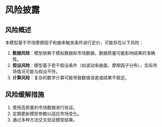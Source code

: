 # 风险披露

## 风险概述
本模型基于市场摩擦因子和曲率触发条件进行定价，可能存在以下风险：

1. **数据风险**：模型依赖于模拟数据和市场数据，数据质量可能影响结果的准确性。
2. **假设风险**：模型基于若干假设条件（如波动率曲面、摩擦因子分布），实际市场情况可能与假设不符。
3. **计算风险**：复杂的数学计算可能导致数值误差或结果不稳定。

## 风险缓解措施
1. 使用高质量的市场数据进行验证。
2. 定期更新模型参数以适应市场变化。
3. 通过多种方法交叉验证模型结果。